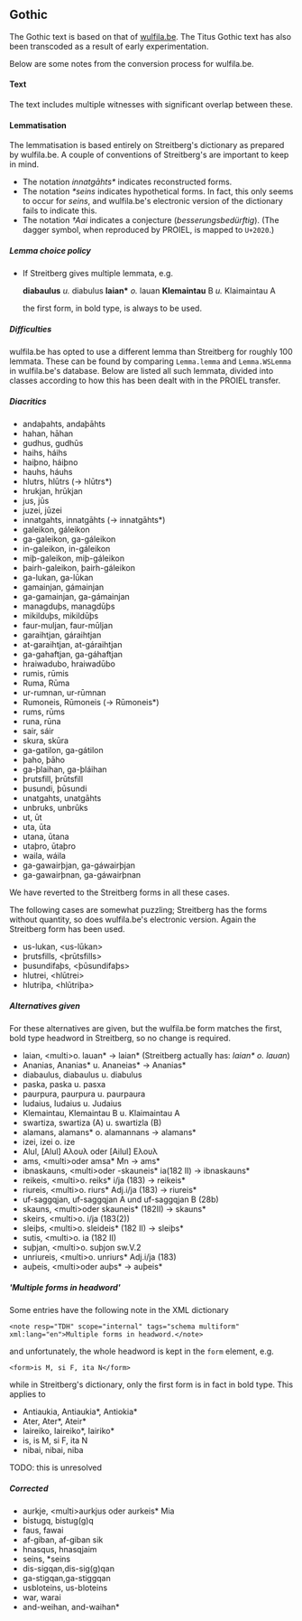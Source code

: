 Gothic
------

The Gothic text is based on that of [wulfila.be](http://www.wulfila.be/gothic/). 
The Titus Gothic text has also been transcoded as a result of early experimentation.

Below are some notes from the conversion process for wulfila.be.

#### Text

The text includes multiple witnesses with significant overlap between these.

#### Lemmatisation

The lemmatisation is based entirely on Streitberg's dictionary as prepared by
wulfila.be. A couple of conventions of Streitberg's are important to keep in mind.

  * The notation _innatgāhts*_ indicates reconstructed forms.
  * The notation _*seins_ indicates hypothetical forms. In fact, this only seems
    to occur for _seins_, and wulfila.be's electronic version of the dictionary
    fails to indicate this.
  * The notation _†Aai_ indicates a conjecture (_besserungsbedürftig_). (The dagger
    symbol, when reproduced by PROIEL, is mapped to `U+2020`.)

##### Lemma choice policy

  * If Streitberg gives multiple lemmata, e.g.

      __diabaulus__ _u._ diabulus
      __laian*__ _o._ lauan
      __Klemaintau__ B _u._ Klaimaintau A

    the first form, in bold type, is always to be used.

##### Difficulties

wulfila.be has opted to use a different lemma than Streitberg for roughly 100
lemmata. These can be found by comparing `Lemma.lemma` and `Lemma.WSLemma` in wulfila.be's
database. Below are listed all such lemmata, divided into classes according to how
this has been dealt with in the PROIEL transfer.

##### Diacritics

  * andaþahts, andaþāhts
  * hahan, hāhan
  * gudhus, gudhūs
  * haihs, háihs
  * haiþno, háiþno
  * hauhs, háuhs
  * hlutrs, hlūtrs                         (→ hlūtrs*)
  * hrukjan, hrūkjan
  * jus, jūs
  * juzei, jūzei
  * innatgahts, innatgāhts                 (→ innatgāhts*)
  * galeikon, gáleikon
  * ga-galeikon, ga-gáleikon
  * in-galeikon, in-gáleikon
  * miþ-galeikon, miþ-gáleikon
  * þairh-galeikon, þairh-gáleikon
  * ga-lukan, ga-lūkan
  * gamainjan, gámainjan
  * ga-gamainjan, ga-gámainjan
  * managduþs, managdūþs
  * mikilduþs, mikildūþs
  * faur-muljan, faur-mūljan
  * garaihtjan, gáraihtjan
  * at-garaihtjan, at-gáraihtjan
  * ga-gahaftjan, ga-gáhaftjan
  * hraiwadubo, hraiwadūbo
  * rumis, rūmis
  * Ruma, Rūma
  * ur-rumnan, ur-rūmnan
  * Rumoneis, Rūmoneis                    (→ Rūmoneis*)
  * rums, rūms
  * runa, rūna
  * sair, sáir
  * skura, skūra
  * ga-gatilon, ga-gátilon
  * þaho, þāho
  * ga-þlaihan, ga-þláihan
  * þrutsfill, þrūtsfill
  * þusundi, þūsundi
  * unatgahts, unatgāhts
  * unbruks, unbrūks
  * ut, ūt
  * uta, ūta
  * utana, ūtana
  * utaþro, ūtaþro
  * waila, wáila
  * ga-gawairþjan, ga-gáwairþjan
  * ga-gawairþnan, ga-gáwairþnan

We have reverted to the Streitberg forms in all these cases.

The following cases are somewhat puzzling; Streitberg has the forms without quantity, so does wulfila.be's
electronic version. Again the Streitberg form has been used.

  * us-lukan, &lt;us-lūkan&gt;
  * þrutsfills, &lt;þrūtsfills&gt;
  * þusundifaþs, &lt;þūsundifaþs&gt;
  * hlutrei, &lt;hlūtrei&gt;
  * hlutriþa, &lt;hlūtriþa&gt;

##### Alternatives given

For these alternatives are given, but the wulfila.be form matches the first, bold type headword
in Streitberg, so no change is required.

  * laian, &lt;multi&gt;o. lauan* → laian* (Streitberg actually has:  _laian* o. lauan_)
  * Ananias, Ananias* u. Ananeias* → Ananias*
  * diabaulus, diabaulus u. diabulus
  * paska, paska u. pasxa
  * paurpura, paurpura u. paurpaura
  * Iudaius, Iudaius u. Judaius
  * Klemaintau, Klemaintau B u. Klaimaintau A
  * swartiza, swartiza (A) u. swartizla (B)
  * alamans, alamans* o. alamannans → alamans*
  * izei, izei o. ize
  * Alul, [Alul] Αλουλ oder [Ailul] Ελουλ
  * ams, &lt;multi&gt;oder amsa* Mn → ams*
  * ibnaskauns, &lt;multi&gt;oder -skauneis* ia(182 II) → ibnaskauns*
  * reikeis,  &lt;multi&gt;o. reiks* i/ja (183) → reikeis*
  * riureis,  &lt;multi&gt;o. riurs* Adj.i/ja (183) → riureis*
  * uf-saggqjan,  uf-saggqjan A und uf-saggqjan B (28b)
  * skauns,  &lt;multi&gt;oder skauneis* (182II) → skauns*
  * skeirs,  &lt;multi&gt;o. i/ja (183(2))
  * sleiþs,  &lt;multi&gt;o. sleideis* (182 II) → sleiþs*
  * sutis,  &lt;multi&gt;o. ia (182 II)
  * suþjan,  &lt;multi&gt;o. suþjon sw.V.2
  * unriureis,  &lt;multi&gt;o. unriurs* Adj.i/ja (183)
  * auþeis, &lt;multi&gt;oder auþs* → auþeis*

##### 'Multiple forms in headword'

Some entries have the following note in the XML dictionary

    <note resp="TDH" scope="internal" tags="schema multiform" xml:lang="en">Multiple forms in headword.</note>

and unfortunately, the whole headword is kept in the `form` element, e.g.

    <form>is M, si F, ita N</form>

while in Streitberg's dictionary, only the first form is in fact in bold type. This applies to

  * Antiaukia, Antiaukia*, Antiokia*
  * Ater, Ater*, Ateir*
  * Iaireiko, Iaireiko*, Iairiko*
  * is, is M, si F, ita N
  * nibai,  nibai, niba

TODO: this is unresolved

##### Corrected

  * aurkje, &lt;multi&gt;aurkjus oder aurkeis* Mia
  * bistugq, bistug(g)q
  * faus, fawai
  * af-giban, af-giban sik
  * hnasqus, hnasqjaim
  * seins, *seins
  * dis-sigqan,dis-sig(g)qan
  * ga-stigqan,ga-stiggqan
  * usbloteins, us-bloteins
  * war, warai
  * and-weihan, and-waihan*
